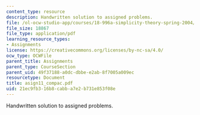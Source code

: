 ```yaml
---
content_type: resource
description: Handwritten solution to assigned problems.
file: /ol-ocw-studio-app/courses/18-996a-simplicity-theory-spring-2004/21ec9fb316b8cabba7e2b731e853f08e_asign11_compac.pdf
file_size: 18867
file_type: application/pdf
learning_resource_types:
- Assignments
license: https://creativecommons.org/licenses/by-nc-sa/4.0/
ocw_type: OCWFile
parent_title: Assignments
parent_type: CourseSection
parent_uid: 49f37188-a0dc-dbbe-e2ab-8f7005a009ec
resourcetype: Document
title: asign11_compac.pdf
uid: 21ec9fb3-16b8-cabb-a7e2-b731e853f08e
---
```

Handwritten solution to assigned problems.